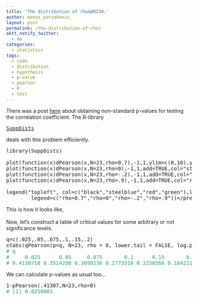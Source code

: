 ```yaml
---
title: 'The distribution of rho&#8230;'
author: manos_parzakonis
layout: post
permalink: /the-distribution-of-rho/
aktt_notify_twitter:
  - no
categories:
  - statistics
tags:
  - code
  - distribution
  - hypothesis
  - p-value
  - pearson
  - R
  - test
---
```

There was a post [here][1] about obtaining non-standard p-values for testing the correlation coefficient. The R-library

<pre><a href="cran.r-project.org/package=SuppDists">SuppDists</a></pre>

deals with this problem efficiently.

<pre>library(SuppDists)

plot(function(x)dPearson(x,N=23,rho=0.7),-1,1,ylim=c(0,10),ylab="density")
plot(function(x)dPearson(x,N=23,rho=0),-1,1,add=TRUE,col="steelblue")
plot(function(x)dPearson(x,N=23,rho=-.2),-1,1,add=TRUE,col="green")
plot(function(x)dPearson(x,N=23,rho=.9),-1,1,add=TRUE,col="red");grid()

legend("topleft", col=c("black","steelblue","red","green"),lty=1,
		legend=c("rho=0.7","rho=0","rho=-.2","rho=.9"))&lt;/pre&gt;</pre>

This is how it looks like,  
[  
][2][<img class="aligncenter size-medium wp-image-1097" title="rho.dist" src="http://i2.wp.com/www.statsravingmad.com/blog/wp-content/uploads/2010/03/rho-dist1.jpeg?resize=339%2C314" alt="" data-recalc-dims="1" />][3]  
Now, let&#8217;s construct a table of critical values for some arbitrary or not significance levels.

<pre>q=c(.025,.05,.075,.1,.15,.2)
xtabs(qPearson(p=q, N=23, rho = 0, lower.tail = FALSE, log.p = FALSE) ~ q )
<span style="color:#339966;"># q
#     0.025      0.05     0.075       0.1      0.15       0.2
# 0.4130710 0.3514298 0.3099236 0.2773518 0.2258566 0.1842217</span></pre>

We can calculate p-values as usual too&#8230;

<pre>1-pPearson(.41307,N=23,rho=0)
<span style="color:#339966;"># [1] 0.0250003</span></pre>

<!-- MixPanel Start !-->

  
  
<!-- MixPanel End -->

 [1]: http://talkstats.com/showthread.php?t=11308
 [2]: http://www.statsravingmad.com/blog/wp-content/uploads/2010/03/rho-dist.jpeg
 [3]: http://i2.wp.com/www.statsravingmad.com/blog/wp-content/uploads/2010/03/rho-dist1.jpeg